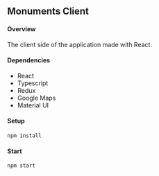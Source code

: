 ## Monuments Client
#### Overview
The client side of the application made with React.
#### Dependencies
  * React
  * Typescript
  * Redux
  * Google Maps
  * Material UI
#### Setup
`npm install`
#### Start
`npm start`
